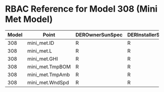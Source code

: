 # RBAC Reference for Model 308 (Mini Met Model)

| Model | Point | DEROwnerSunSpec | DERInstallerSunSpec | DERVendorSunSpec | ServiceProviderSunSpec | GridOperatorSunSpec |
|-------|-------|------------------|---------------------|------------------|------------------------|---------------------|
| 308 | mini_met.ID | R | R | R | R | R |
| 308 | mini_met.L | R | R | R | R | R |
| 308 | mini_met.GHI | R | R | R | R | R |
| 308 | mini_met.TmpBOM | R | R | R | R | R |
| 308 | mini_met.TmpAmb | R | R | R | R | R |
| 308 | mini_met.WndSpd | R | R | R | R | R |
